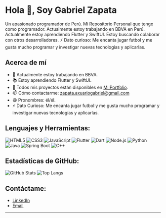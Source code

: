 # Hola 👋, Soy Gabriel Zapata

Un apasionado programador de Perú.
Mi Repositorio Personal que tengo como programador. Actualmente estoy trabajando en BBVA en Perú.
Actualmente estoy aprendiendo Flutter y SwiftUI. Estoy buscando colaborar con otros desarrolladores.
⚡ Dato curioso: Me encanta jugar futbol y me gusta mucho programar y investigar nuevas tecnologías y aplicarlas.
## Acerca de mí

- 🌱 Actualmente estoy trabajando en BBVA.
- 📚 Estoy aprendiendo Flutter y SwiftUI.
- 👯 Todos mis proyectos están disponibles en [Mi Portfolio](https://angel-dev-portfolio.netlify.app/).
- 📫 Cómo contactarme: [zapata.axuariogabriel@gmail.com](mailto:zapata.axuariogabriel@gmail.com)
- 😄 Pronombres: él/él.
- ⚡ Dato Curioso: Me encanta jugar futbol y me gusta mucho programar y investigar nuevas tecnologías y aplicarlas.

## Lenguajes y Herramientas:

![HTML5](https://img.shields.io/badge/-HTML5-E34F26?style=flat&logo=html5&logoColor=white)
![CSS3](https://img.shields.io/badge/-CSS3-1572B6?style=flat&logo=css3&logoColor=white)
![JavaScript](https://img.shields.io/badge/-JavaScript-F7DF1E?style=flat&logo=javascript&logoColor=black)
![Flutter](https://img.shields.io/badge/-Flutter-02569B?style=flat&logo=flutter&logoColor=white)
![Dart](https://img.shields.io/badge/-Dart-0175C2?style=flat&logo=dart&logoColor=white)
![Node.js](https://img.shields.io/badge/-Node.js-339933?style=flat&logo=node.js&logoColor=white)
![Python](https://img.shields.io/badge/-Python-3776AB?style=flat&logo=python&logoColor=white)
![Java](https://img.shields.io/badge/-Java-007396?style=flat&logo=java&logoColor=white)
![Spring Boot](https://img.shields.io/badge/-Spring%20Boot-6DB33F?style=flat&logo=spring-boot&logoColor=white)
![C++](https://img.shields.io/badge/-C++-00599C?style=flat&logo=c%2B%2B&logoColor=white)

## Estadísticas de GitHub:

![GitHub Stats](https://github-readme-stats.vercel.app/api?username=angeldevmobile&show_icons=true)
![Top Langs](https://github-readme-stats.vercel.app/api/top-langs/?username=angeldevmobile&layout=compact)

## Contáctame:

- [LinkedIn](https://linkedin.com/in/gabriel-zapata-239501287/)
- [Email](mailto:zapata.axuariogabriel@gmail.com)

---





